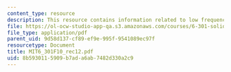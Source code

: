 ```yaml
---
content_type: resource
description: This resource contains information related to low frequency gain.
file: https://ol-ocw-studio-app-qa.s3.amazonaws.com/courses/6-301-solid-state-circuits-fall-2010/8b5930115909b7ada6ab7482d330a2c9_MIT6_301F10_rec12.pdf
file_type: application/pdf
parent_uid: 9d58d137-cf89-ef9e-995f-9541089ec97f
resourcetype: Document
title: MIT6_301F10_rec12.pdf
uid: 8b593011-5909-b7ad-a6ab-7482d330a2c9
---
```

